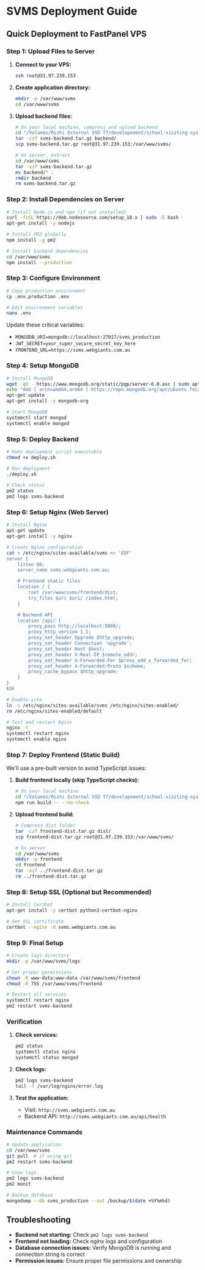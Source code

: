 # SVMS Deployment Guide

## Quick Deployment to FastPanel VPS

### Step 1: Upload Files to Server

1. **Connect to your VPS:**

   ```bash
   ssh root@31.97.239.153
   ```

2. **Create application directory:**

   ```bash
   mkdir -p /var/www/svms
   cd /var/www/svms
   ```

3. **Upload backend files:**

   ```bash
   # On your local machine, compress and upload backend
   cd "/Volumes/Rishi External SSD T7/developement/school-visiting-system"
   tar -czf svms-backend.tar.gz backend/
   scp svms-backend.tar.gz root@31.97.239.153:/var/www/svms/

   # On server, extract
   cd /var/www/svms
   tar -xzf svms-backend.tar.gz
   mv backend/* .
   rmdir backend
   rm svms-backend.tar.gz
   ```

### Step 2: Install Dependencies on Server

```bash
# Install Node.js and npm (if not installed)
curl -fsSL https://deb.nodesource.com/setup_18.x | sudo -E bash -
apt-get install -y nodejs

# Install PM2 globally
npm install -g pm2

# Install backend dependencies
cd /var/www/svms
npm install --production
```

### Step 3: Configure Environment

```bash
# Copy production environment
cp .env.production .env

# Edit environment variables
nano .env
```

Update these critical variables:

- `MONGODB_URI=mongodb://localhost:27017/svms_production`
- `JWT_SECRET=your_super_secure_secret_key_here`
- `FRONTEND_URL=https://svms.webgiants.com.au`

### Step 4: Setup MongoDB

```bash
# Install MongoDB
wget -qO - https://www.mongodb.org/static/pgp/server-6.0.asc | sudo apt-key add -
echo "deb [ arch=amd64,arm64 ] https://repo.mongodb.org/apt/ubuntu focal/mongodb-org/6.0 multiverse" | sudo tee /etc/apt/sources.list.d/mongodb-org-6.0.list
apt-get update
apt-get install -y mongodb-org

# Start MongoDB
systemctl start mongod
systemctl enable mongod
```

### Step 5: Deploy Backend

```bash
# Make deployment script executable
chmod +x deploy.sh

# Run deployment
./deploy.sh

# Check status
pm2 status
pm2 logs svms-backend
```

### Step 6: Setup Nginx (Web Server)

```bash
# Install Nginx
apt-get update
apt-get install -y nginx

# Create Nginx configuration
cat > /etc/nginx/sites-available/svms << 'EOF'
server {
    listen 80;
    server_name svms.webgiants.com.au;

    # Frontend static files
    location / {
        root /var/www/svms/frontend/dist;
        try_files $uri $uri/ /index.html;
    }

    # Backend API
    location /api/ {
        proxy_pass http://localhost:5000/;
        proxy_http_version 1.1;
        proxy_set_header Upgrade $http_upgrade;
        proxy_set_header Connection 'upgrade';
        proxy_set_header Host $host;
        proxy_set_header X-Real-IP $remote_addr;
        proxy_set_header X-Forwarded-For $proxy_add_x_forwarded_for;
        proxy_set_header X-Forwarded-Proto $scheme;
        proxy_cache_bypass $http_upgrade;
    }
}
EOF

# Enable site
ln -s /etc/nginx/sites-available/svms /etc/nginx/sites-enabled/
rm /etc/nginx/sites-enabled/default

# Test and restart Nginx
nginx -t
systemctl restart nginx
systemctl enable nginx
```

### Step 7: Deploy Frontend (Static Build)

We'll use a pre-built version to avoid TypeScript issues:

1. **Build frontend locally (skip TypeScript checks):**

   ```bash
   # On your local machine
   cd "/Volumes/Rishi External SSD T7/developement/school-visiting-system/frontend"
   npm run build -- --no-check
   ```

2. **Upload frontend build:**

   ```bash
   # Compress dist folder
   tar -czf frontend-dist.tar.gz dist/
   scp frontend-dist.tar.gz root@31.97.239.153:/var/www/svms/

   # On server
   cd /var/www/svms
   mkdir -p frontend
   cd frontend
   tar -xzf ../frontend-dist.tar.gz
   rm ../frontend-dist.tar.gz
   ```

### Step 8: Setup SSL (Optional but Recommended)

```bash
# Install Certbot
apt-get install -y certbot python3-certbot-nginx

# Get SSL certificate
certbot --nginx -d svms.webgiants.com.au
```

### Step 9: Final Setup

```bash
# Create logs directory
mkdir -p /var/www/svms/logs

# Set proper permissions
chown -R www-data:www-data /var/www/svms/frontend
chmod -R 755 /var/www/svms/frontend

# Restart all services
systemctl restart nginx
pm2 restart svms-backend
```

### Verification

1. **Check services:**

   ```bash
   pm2 status
   systemctl status nginx
   systemctl status mongod
   ```

2. **Check logs:**

   ```bash
   pm2 logs svms-backend
   tail -f /var/log/nginx/error.log
   ```

3. **Test the application:**
   - Visit: `http://svms.webgiants.com.au`
   - Backend API: `http://svms.webgiants.com.au/api/health`

### Maintenance Commands

```bash
# Update application
cd /var/www/svms
git pull  # if using git
pm2 restart svms-backend

# View logs
pm2 logs svms-backend
pm2 monit

# Backup database
mongodump --db svms_production --out /backup/$(date +%Y%m%d)
```

## Troubleshooting

- **Backend not starting:** Check `pm2 logs svms-backend`
- **Frontend not loading:** Check nginx logs and configuration
- **Database connection issues:** Verify MongoDB is running and connection string is correct
- **Permission issues:** Ensure proper file permissions and ownership

